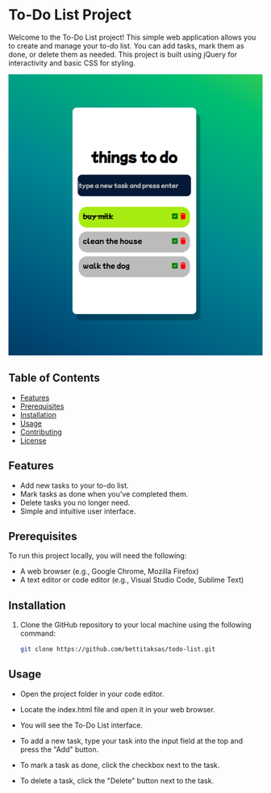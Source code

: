 # To-Do List Project

Welcome to the To-Do List project! This simple web application allows you to create and manage your to-do list. You can add tasks, mark them as done, or delete them as needed. This project is built using jQuery for interactivity and basic CSS for styling.

![Photo](./todo-img.png)

## Table of Contents

- [Features](#features)
- [Prerequisites](#prerequisites)
- [Installation](#installation)
- [Usage](#usage)
- [Contributing](#contributing)
- [License](#license)

## Features

- Add new tasks to your to-do list.
- Mark tasks as done when you've completed them.
- Delete tasks you no longer need.
- Simple and intuitive user interface.

## Prerequisites

To run this project locally, you will need the following:

- A web browser (e.g., Google Chrome, Mozilla Firefox)
- A text editor or code editor (e.g., Visual Studio Code, Sublime Text)

## Installation

1. Clone the GitHub repository to your local machine using the following command:

   ```bash
   git clone https://github.com/bettitaksas/todo-list.git

## Usage

- Open the project folder in your code editor.

- Locate the index.html file and open it in your web browser.

- You will see the To-Do List interface.

- To add a new task, type your task into the input field at the top and press the "Add" button.

- To mark a task as done, click the checkbox next to the task.

- To delete a task, click the "Delete" button next to the task.